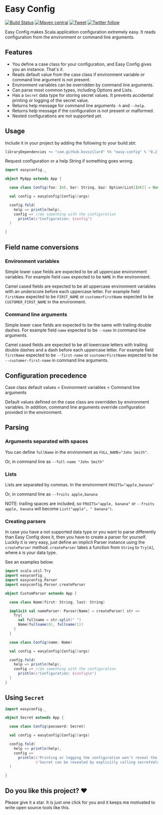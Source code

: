 # Easy Config
[![Build Status](https://travis-ci.org/kovszilard/easy-config.svg?branch=master)](https://travis-ci.org/kovszilard/easy-config)
[![Maven central](https://img.shields.io/maven-central/v/com.github.kovszilard/easy-config_2.12)](https://search.maven.org/search?q=com.github.kovszilard.easy-config)
[![Tweet](https://img.shields.io/twitter/url?style=social&url=https%3A%2F%2Fgithub.com%2Fkovszilard%2Feasy-config)](https://twitter.com/intent/tweet?text=Wow:&url=https%3A%2F%2Fgithub.com%2Fkovszilard%2Feasy-config)
[![Twitter follow](https://img.shields.io/twitter/follow/kovszilard?style=social)](https://twitter.com/intent/follow?screen_name=kovszilard)

Easy Config makes Scala application configuration extremely easy. It reads configuration from the environment or command line arguments.

## Features

* You define a case class for your configuration, and Easy Config gives you an instance. That's it.
* Reads default value from the case class if environment variable or command line argument is not present.
* Environment variables can be overridden by command line arguments.
* Can parse most common types, including Options and Lists.
* Has a `Secret` data type for storing secret values. It prevents accidental printing or logging of the secret value.
* Returns help message for command line arguments `-h` and `--help`.
* Returns help message if the configuration is not present or malformed.
* Nested configurations are not supported yet.


## Usage

Include it in your project by adding the following to your build.sbt:

```scala
libraryDependencies += "com.github.kovszilard" %% "easy-config" % "0.2.1"
```

Request configuration or a help String if something goes wrong.

```scala
import easyconfig._

object MyApp extends App {

  case class Config(foo: Int, bar: String, baz: Option[List[Int]] = None)

  val config = easyConfig[Config](args)

  config.fold(
    help => println(help),
    config => //do something with the configuration
      println(s"Configuration: $config")
  )

}
```

## Field name conversions

### Environment variables

Simple lower case fields are expected to be all uppercase environment variables. For example field `name` expected to be `NAME` in the environment.

Camel cased fields are expected to be all uppercase environment variables with an underscore before each uppercase letter. For example field `firstName` expected to be `FIRST_NAME` or `customerFirstName` expected to be `CUSTOMER_FIRST_NAME` in the environment.

### Command line arguments

Simple lower case fields are expected to be the same with trailing double dashes. For example field `name` expected to be `--name` in command line arguments.

Camel cased fields are expected to be all lowercase letters with trailing double dashes and a dash before each uppercase letter. For example field `firstName` expected to be `--first-name` or `customerFirstName` expected to be `--customer-first-name` in command line arguments.

## Configuration precedence

Case class default values < Environment variables < Command line arguments

Default values defined on the case class are overridden by environment variables. In addition, command line arguments override configuration provided in the environment.

## Parsing

### Arguments separated with spaces

You can define `fullName` in the environment as `FULL_NAME="John Smith"`.

Or, in command line as `--full-name "John Smith"`

### Lists

Lists are separated by commas. In the environment `FRUITS="apple,banana"`

Or, in command line as `--fruits apple,banana`

NOTE: trailing spaces are included, so `FRUITS="apple, banana"` or `--fruits apple, banana` will become `List("apple", " banana")`.


### Creating parsers

In case you have a not supported data type or you want to parse differently than Easy Config does it, then you have to create a parser for yourself. Luckily it is very easy, just define an implicit Parser instance using the `createParser` method. `createParser` takes a function from `String` to `Try[A]`, where `A` is your data type.

See an examples below:

```scala
import scala.util.Try
import easyconfig._
import easyconfig.Parser
import easyconfig.Parser.createParser

object CustomParser extends App {

  case class Name(first: String, last: String)

  implicit val nameParser: Parser[Name] = createParser{ str =>
    Try{
      val fullname = str.split(" ")
      Name(fullname(0), fullname(1))
    }
  }

  case class Config(name: Name)

  val config = easyConfig[Config](args)

  config.fold(
    help => println(help),
    config => //do something with the configuration
      println(s"Configuration: $config\n")
  )
}
```

## Using `Secret`

```scala
import easyconfig._

object Secret extends App {

  case class Config(password: Secret)

  val config = easyConfig[Config](args)

  config.fold(
    help => println(help),
    config =>
      println(s"Printing or logging the configuration won't reveal the secret: $config\n" +
              s"Secret can be revealed by explicitly calling secretValue: ${config.password.secretValue}")
  )

}

```

## Do you like this project? ❤️

Please give it a star. It is just one click for you and it keeps me motivated to write open source tools like this.
